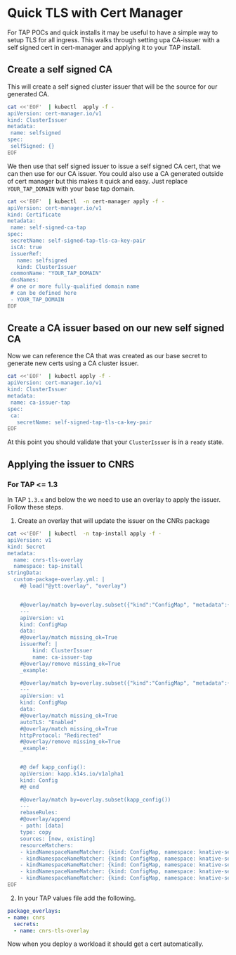 # Quick TLS with Cert Manager

For TAP POCs and quick installs it may be useful to have a simple way to setup TLS for all ingress. This walks through setting upa  CA-issuer with a self signed cert in cert-manager and applying it to your TAP install.

## Create a self signed CA

This will create a self signed cluster issuer that will be the source for our generated CA.

```bash
cat <<'EOF'  | kubectl  apply -f -
apiVersion: cert-manager.io/v1
kind: ClusterIssuer
metadata:
 name: selfsigned
spec:
 selfSigned: {}
EOF
```

We then use that self signed issuer to issue a self signed CA cert, that we can then use for our CA issuer. You could also use a CA generated outside of cert manager but this makes it quick and easy. Just replace `YOUR_TAP_DOMAIN` with your base tap domain.

```bash
cat <<'EOF'  | kubectl  -n cert-manager apply -f -
apiVersion: cert-manager.io/v1
kind: Certificate
metadata:
 name: self-signed-ca-tap
spec:
 secretName: self-signed-tap-tls-ca-key-pair
 isCA: true
 issuerRef:
   name: selfsigned
   kind: ClusterIssuer
 commonName: "YOUR_TAP_DOMAIN"
 dnsNames:
 # one or more fully-qualified domain name
 # can be defined here
 - YOUR_TAP_DOMAIN
EOF
```


## Create a CA issuer based on our new self signed CA

Now we can reference the CA that was created as our base secret to generate new certs using a CA cluster issuer. 

```bash
cat <<'EOF'  | kubectl apply -f -
apiVersion: cert-manager.io/v1
kind: ClusterIssuer
metadata:
 name: ca-issuer-tap
spec:
 ca:
   secretName: self-signed-tap-tls-ca-key-pair
EOF
```


At this point you should validate that your `ClusterIssuer` is in a `ready` state.


## Applying the issuer to CNRS

### For TAP <= 1.3

In TAP `1.3.x` and below the we need to use an overlay to apply the issuer. Follow these steps.


1. Create an overlay that will update the issuer on the CNRs package

```bash
cat <<'EOF'  | kubectl  -n tap-install apply -f -
apiVersion: v1
kind: Secret
metadata:
  name: cnrs-tls-overlay
  namespace: tap-install
stringData:
  custom-package-overlay.yml: |
    #@ load("@ytt:overlay", "overlay")


    #@overlay/match by=overlay.subset({"kind":"ConfigMap", "metadata":{"name":"config-certmanager","namespace":"knative-serving"}})
    ---
    apiVersion: v1
    kind: ConfigMap
    data:
    #@overlay/match missing_ok=True
    issuerRef: |
        kind: ClusterIssuer
        name: ca-issuer-tap
    #@overlay/remove missing_ok=True
    _example:

    #@overlay/match by=overlay.subset({"kind":"ConfigMap", "metadata":{"name":"config-network","namespace":"knative-serving"}})
    ---
    apiVersion: v1
    kind: ConfigMap
    data:
    #@overlay/match missing_ok=True
    autoTLS: "Enabled"
    #@overlay/match missing_ok=True
    httpProtocol: "Redirected"
    #@overlay/remove missing_ok=True
    _example:


    #@ def kapp_config():
    apiVersion: kapp.k14s.io/v1alpha1
    kind: Config
    #@ end

    #@overlay/match by=overlay.subset(kapp_config())
    ---
    rebaseRules:
    #@overlay/append
    - path: [data]
    type: copy
    sources: [new, existing]
    resourceMatchers:
    - kindNamespaceNameMatcher: {kind: ConfigMap, namespace: knative-serving, name: config-domain}
    - kindNamespaceNameMatcher: {kind: ConfigMap, namespace: knative-serving, name: config-network}
    - kindNamespaceNameMatcher: {kind: ConfigMap, namespace: knative-serving, name: config-certmanager}
    - kindNamespaceNameMatcher: {kind: ConfigMap, namespace: knative-serving, name: config-autoscaler}
    - kindNamespaceNameMatcher: {kind: ConfigMap, namespace: knative-serving, name: config-contour}
EOF
```

2. In your TAP values file add the following. 

```yaml
package_overlays:
- name: cnrs
  secrets:
  - name: cnrs-tls-overlay
```


Now when you deploy a workload it should get a cert automatically.